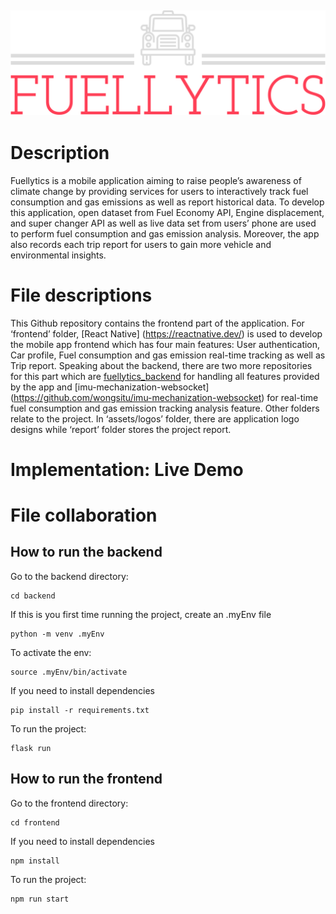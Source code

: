 ![Fuellytics logo](./assets/logos/fuellytics-high-resolution-logo-color-on-transparent-background.png "Fuellytics")
---
# Description
Fuellytics is a mobile application aiming to raise people’s awareness of climate change by providing services for users to interactively track fuel consumption and gas emissions as well as report historical data.
To develop this application, open dataset from Fuel Economy API, Engine displacement, and super changer API as well as live data set from users’ phone are used to perform fuel consumption and gas emission analysis. Moreover, the app also records each trip report for users to gain more vehicle and environmental insights.

# File descriptions
This Github repository contains the frontend part of the application. For ‘frontend’ folder, [React Native] (https://reactnative.dev/) is used to develop the mobile app frontend which has four main features: User authentication, Car profile, Fuel consumption and gas emission real-time tracking as well as Trip report. Speaking about the backend, there are two more repositories for this part which are [fuellytics_backend](https://github.com/wongsitu/fuellytics_backend) for handling all features provided by the app and [imu-mechanization-websocket] (https://github.com/wongsitu/imu-mechanization-websocket) for real-time fuel consumption and gas emission tracking analysis feature. Other folders relate to the project. In ‘assets/logos’ folder, there are application logo designs while ‘report’ folder stores the project report.

# Implementation: Live Demo


# File collaboration

## How to run the backend

Go to the backend directory:

```
cd backend
```

If this is you first time running the project, create an .myEnv file

```
python -m venv .myEnv
```

To activate the env:

```
source .myEnv/bin/activate
```

If you need to install dependencies

```
pip install -r requirements.txt
```

To run the project:

```
flask run
```

## How to run the frontend

Go to the frontend directory:

```
cd frontend
```

If you need to install dependencies

```
npm install
```

To run the project:

```
npm run start
```
